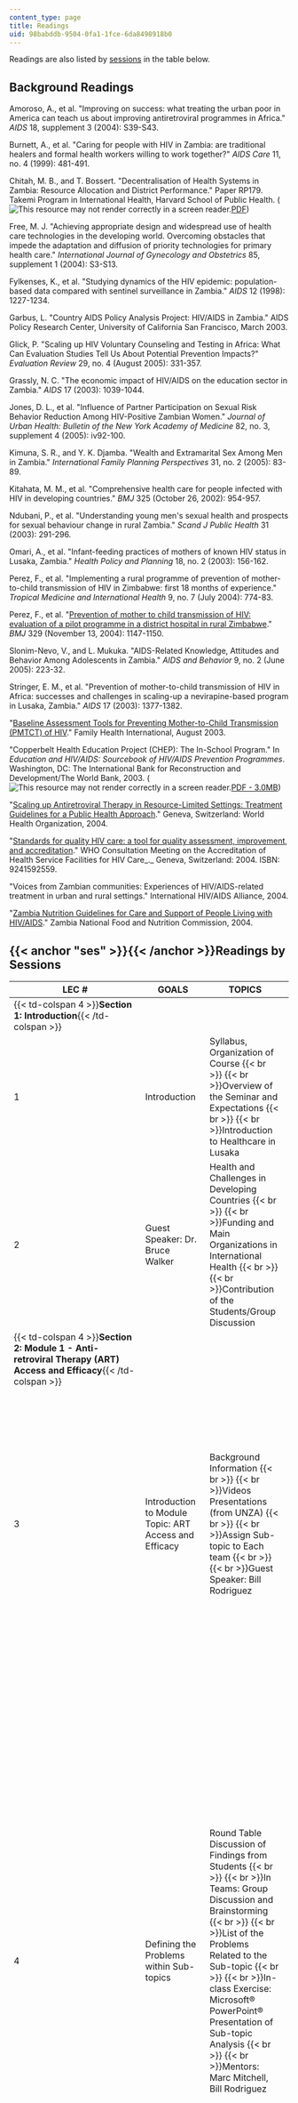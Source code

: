 ```yaml
---
content_type: page
title: Readings
uid: 98babddb-9504-0fa1-1fce-6da8498918b0
---
```


Readings are also listed by [sessions](#ses) in the table below.

Background Readings
-------------------

Amoroso, A., et al. "Improving on success: what treating the urban poor in America can teach us about improving antiretroviral programmes in Africa." _AIDS_ 18, supplement 3 (2004): S39-S43.

Burnett, A., et al. "Caring for people with HIV in Zambia: are traditional healers and formal health workers willing to work together?" _AIDS Care_ 11, no. 4 (1999): 481-491.

Chitah, M. B., and T. Bossert. "Decentralisation of Health Systems in Zambia: Resource Allocation and District Performance." Paper RP179. Takemi Program in International Health, Harvard School of Public Health. (![This resource may not render correctly in a screen reader.](/images/inacessible.gif)[PDF](https://pubmed.ncbi.nlm.nih.gov/14654512/))

Free, M. J. "Achieving appropriate design and widespread use of health care technologies in the developing world. Overcoming obstacles that impede the adaptation and diffusion of priority technologies for primary health care." _International Journal of Gynecology and Obstetrics_ 85, supplement 1 (2004): S3-S13.

Fylkenses, K., et al. "Studying dynamics of the HIV epidemic: population-based data compared with sentinel surveillance in Zambia." _AIDS_ 12 (1998): 1227-1234.

Garbus, L. "Country AIDS Policy Analysis Project: HIV/AIDS in Zambia." AIDS Policy Research Center, University of California San Francisco, March 2003.

Glick, P. "Scaling up HIV Voluntary Counseling and Testing in Africa: What Can Evaluation Studies Tell Us About Potential Prevention Impacts?" _Evaluation Review_ 29, no. 4 (August 2005): 331-357.

Grassly, N. C. "The economic impact of HIV/AIDS on the education sector in Zambia." _AIDS_ 17 (2003): 1039-1044.

Jones, D. L., et al. "Influence of Partner Participation on Sexual Risk Behavior Reduction Among HIV-Positive Zambian Women." _Journal of Urban Health: Bulletin of the New York Academy of Medicine_ 82, no. 3, supplement 4 (2005): iv92-100.

Kimuna, S. R., and Y. K. Djamba. "Wealth and Extramarital Sex Among Men in Zambia." _International Family Planning Perspectives_ 31, no. 2 (2005): 83-89.

Kitahata, M. M., et al. "Comprehensive health care for people infected with HIV in developing countries." _BMJ_ 325 (October 26, 2002): 954-957.

Ndubani, P., et al. "Understanding young men's sexual health and prospects for sexual behaviour change in rural Zambia." _Scand J Public Health_ 31 (2003): 291-296.

Omari, A., et al. "Infant-feeding practices of mothers of known HIV status in Lusaka, Zambia." _Health Policy and Planning_ 18, no. 2 (2003): 156-162.

Perez, F., et al. "Implementing a rural programme of prevention of mother-to-child transmission of HIV in Zimbabwe: first 18 months of experience." _Tropical Medicine and International Health_ 9, no. 7 (July 2004): 774-83.

Perez, F., et al. "[Prevention of mother to child transmission of HIV: evaluation of a pilot programme in a district hospital in rural Zimbabwe](http://bmj.bmjjournals.com/cgi/content/abstract/329/7475/1147)." _BMJ_ 329 (November 13, 2004): 1147-1150.

Slonim-Nevo, V., and L. Mukuka. "AIDS-Related Knowledge, Attitudes and Behavior Among Adolescents in Zambia." _AIDS and Behavior_ 9, no. 2 (June 2005): 223-32.

Stringer, E. M., et al. "Prevention of mother-to-child transmission of HIV in Africa: successes and challenges in scaling-up a nevirapine-based program in Lusaka, Zambia." _AIDS_ 17 (2003): 1377-1382.

"[Baseline Assessment Tools for Preventing Mother-to-Child Transmission (PMTCT) of HIV](https://www.aidsdatahub.org/resource/baseline-assessment-tools-pmtct-of-hiv)." Family Health International, August 2003.

"Copperbelt Health Education Project (CHEP): The In-School Program." In _Education and HIV/AIDS: Sourcebook of HIV/AIDS Prevention Programmes_. Washington, DC: The International Bank for Reconstruction and Development/The World Bank, 2003. (![This resource may not render correctly in a screen reader.](/images/inacessible.gif)[PDF - 3.0MB](https://www.google.com/search?q=Copperbelt+Health+Education+Project+(CHEP)%3A+The+In-School+Program&oq=Copperbelt+Health+Education+Project+(CHEP)%3A+The+In-School+Program&aqs=chrome..69i57.533j0j7&sourceid=chrome&ie=UTF-8))

"[Scaling up Antiretroviral Therapy in Resource-Limited Settings: Treatment Guidelines for a Public Health Approach](http://www.who.int/3by5/publications/documents/arv_guidelines/en/)." Geneva, Switzerland: World Health Organization, 2004.

"[Standards for quality HIV care: a tool for quality assessment, improvement, and accreditation](http://www.who.int/hiv/pub/prev_care/accreditation/en/)." WHO Consultation Meeting on the Accreditation of Health Service Facilities for HIV Care_._ Geneva, Switzerland: 2004. ISBN: 9241592559.

"Voices from Zambian communities: Experiences of HIV/AIDS-related treatment in urban and rural settings." International HIV/AIDS Alliance, 2004.

"[Zambia Nutrition Guidelines for Care and Support of People Living with HIV/AIDS](https://www.fantaproject.org/tools/zambia-nutrition-guidelines-care-and-support-people-hiv)." Zambia National Food and Nutrition Commission, 2004.

{{< anchor "ses" >}}{{< /anchor >}}Readings by Sessions
-------------------------------------------------------

| LEC # | GOALS | TOPICS | READINGS |
| --- | --- | --- | --- |
| {{< td-colspan 4 >}}**Section 1: Introduction**{{< /td-colspan >}} ||||
| 1 | Introduction | Syllabus, Organization of Course  {{< br >}}  {{< br >}}Overview of the Seminar and Expectations  {{< br >}}  {{< br >}}Introduction to Healthcare in Lusaka |  {{< br >}}{{< br >}} UNZA students' perspective on HIV/AIDS. ([PDF]({{< baseurl >}}/resources/mitec_s11f05_unza_intro))  {{< br >}}  {{< br >}}Office of the United States Global AIDS Coordinator. "[Country Profile - Zambia](http://www.cdc.gov/nchstp/od/gap/countries/Zambia/)." {{< br >}}{{< br >}}  |
| 2 | Guest Speaker: Dr. Bruce Walker | Health and Challenges in Developing Countries  {{< br >}}  {{< br >}}Funding and Main Organizations in International Health  {{< br >}}  {{< br >}}Contribution of the Students/Group Discussion | &nbsp; |
| {{< td-colspan 4 >}}**Section 2: Module 1 - Anti-retroviral Therapy (ART) Access and Efficacy**{{< /td-colspan >}} ||||
| 3 | Introduction to Module Topic: ART Access and Efficacy | Background Information  {{< br >}}  {{< br >}}Videos Presentations (from UNZA)  {{< br >}}  {{< br >}}Assign Sub-topic to Each team  {{< br >}}  {{< br >}}Guest Speaker: Bill Rodriguez |  {{< br >}}{{< br >}} Ministry of Health, Republic of Zambia. "National HIV/AIDS Policy." May 2004, Final Draft.  {{< br >}}  {{< br >}}Ritzenthaler, Robert. "Delivering Antiretroviral Therapy in Resource-Constrained Settings: Lessons from Ghana, Kenya and Rwanda." Family Health International, August 2005. ([PDF - 4.2MB]({{< baseurl >}}/resources/mitec_s11f05_art_lessons_fh)) (Courtesy of FHI.)  {{< br >}}  {{< br >}}WHO/UNAIDS Zambia Consultation. "[Emergency scale-up of antiretroviral therapy in resource-limited settings: technical and operational recommendations to achieve 3 by 5](http://www.who.int/3by5/publications/documents/zambia/en/)." Geneva, Switzerland: World Health Organization, 2004.  {{< br >}}  {{< br >}}Kombe, G., and O. Smith. "The Costs of Anti-Retroviral Treatment in Zambia." Technical Report 029. Bethesda, MD: The Partners for Health Reformplus Project, Abt Associates Inc., October 2003. ([PDF](http://www.who.int/hiv/amds/countries/zmb_CostsARVTreatment.pdf)) (Courtesy of Abt Associates.) {{< br >}}{{< br >}}  |
| 4 | Defining the Problems within Sub-topics | Round Table Discussion of Findings from Students  {{< br >}}  {{< br >}}In Teams: Group Discussion and Brainstorming  {{< br >}}  {{< br >}}List of the Problems Related to the Sub-topic  {{< br >}}  {{< br >}}In-class Exercise: Microsoft® PowerPoint® Presentation of Sub-topic Analysis  {{< br >}}  {{< br >}}Mentors: Marc Mitchell, Bill Rodriguez | _For Subtopic 1.1: Access to ART  {{< br >}}_  {{< br >}}Chi, B. H., et al. "Perceptions toward HIV, HIV screening, and the use antiretroviral medications: a survey of maternity-based health care providers in Zambia." _International Journal of STD and AIDS_ 15 (2004): 685-690.  {{< br >}}  {{< br >}}Chisenga, M., et al. "Factors Affecting the Duration of Exclusive Breastfeeding Among HIV-Infected and -Uninfected Women in Lusaka, Zambia." _J Hum Lact_ 21, no. 3 (2005): 266-75.  {{< br >}}  {{< br >}}Nsutebu, E. F., et al. "Scaling-up HIV/AIDS and TB home-based care: lessions from Zambia." _Health Policy and Planning_ 16, no. 3 (2001): 240-7.  {{< br >}}  {{< br >}}Editorial. "ICN International Perspectives: Nurses in Zambia gain access to antiretroviral treatment." _International Nursing Review_ 51 (2004): 6-12.  {{< br >}}  {{< br >}}"Supporting Antiretroviral Therapy Adherence Through Home-Based Care." Project Concern International. ([PDF]({{< baseurl >}}/resources/mitec_s11f05_art_and_hbc)) (Courtesy of Project Concern International. Used with permission.)  {{< br >}}  {{< br >}}"Stigmatization, Discrimination in the Context of Care." Health & Development Networks, 2001.  {{< br >}}  {{< br >}}_For Subtopic 1.2: Diagnostics  {{< br >}}_  {{< br >}}Forum for Collaborative HIV Research. "Transfer of HIV Monitoring Technologies into Resource-Poor Settings: Moving the Field Forward." Report from February 26, 2005 workshop, Washington DC. (![This resource may not render correctly in a screen reader.](/images/inacessible.gif)[PDF - 1.0MB](http://www.hivforum.org/storage/documents/Technology/Archive/landay.pdf))  {{< br >}}  {{< br >}}"[WHO Consultation on Technical and Operational Recommendations for Scale-Up of Laboratory Services and Monitoring HIV Antiretroviral Therapy in Resource-Limited Settings (2004: Geneva, Switzerland)](http://www.who.int/diagnostics_laboratory/events_hivlab/en/index.html)." Geneva, Switzerland: WHO Press, 2005. ISBN: 9241593687.  {{< br >}}  {{< br >}}Landay, Alan. "Summary of Findings for CD4 Assays." _Presentation for Workshop on HIV Monitoring and Diagnostic Technology Transfer to Resource Poor Settings_. Washington DC, April 22, 2002. (![This resource may not render correctly in a screen reader.](/images/inacessible.gif)[PDF - 1.0MB](http://www.hivforum.org/storage/documents/Technology/Archive/landay.pdf)) |
| 5 | Identify Solutions for Problems | Round Table Discussion of Proposals from Students  {{< br >}}  {{< br >}}Brainstorming for Additional Solutions in Teams  {{< br >}}  {{< br >}}Presentation of Each Team  {{< br >}}  {{< br >}}Choice of Problems and Solutions for the Outline Proposal  {{< br >}}  {{< br >}}In-class Exercise  {{< br >}}  {{< br >}}Mentors: Bill Rodriguez, Saidi Kapiga | &nbsp; |
| 6 | Proposals for Solutions | Presentation of the Outlined Proposal  {{< br >}}  {{< br >}}Feedback of the Participants (Instructors, Students, and Invited Guests)  {{< br >}}  {{< br >}}Evaluator: Bill Rodriguez  {{< br >}}  {{< br >}}Guest Lecturer: Jonathon Rosen | &nbsp; |
| {{< td-colspan 4 >}}**Section 3: Module 2 - Continuum of Care**{{< /td-colspan >}} ||||
| 7 | Introduction to Module Topic: Continuum of Care | Background Information  {{< br >}}  {{< br >}}Videos Presentations  {{< br >}}  {{< br >}}Assign Sub-topic to Each Team  {{< br >}}  {{< br >}}Guest Speaker: Dr. Joia Mukherjee | Lessons from the Matero Compound, a template for community-based healthcare. ([PDF]({{< baseurl >}}/resources/mitec_s11f05_unza_matero)) |
| 8 | Defining the Sub-topics | Individual Presentations from Students  {{< br >}}  {{< br >}}Group Discussion and Brainstorming  {{< br >}}  {{< br >}}List of the Problems Related to the Sub-topic  {{< br >}}  {{< br >}}In-class Exercise  {{< br >}}  {{< br >}}Mentors: Marc Mitchell, Saidi Kapiga | _For Subtopic 2.1: Linkage_  {{< br >}}  {{< br >}}Heywood, A., E. Nielsen, and S. Orzeszyna. "Assessment of the Zambian Health Management Information System." _Euro Health Group_ , 2005.  {{< br >}}  {{< br >}}_For Subtopic 2.2: Support  {{< br >}}_  {{< br >}}Wolff, B., et al. "Evaluation of a home-based voluntary counselling and testing intervention in rural Uganda." _Health Policy and Planning_ 20, no. 2 (2005): 109-116. |
| 9 | Identify Solutions for Problems | Presentation of Each Team  {{< br >}}  {{< br >}}Brainstorming for Additional Solutions  {{< br >}}  {{< br >}}Choice of Problems and Solutions for the Outline Proposal  {{< br >}}  {{< br >}}In-class Exercise  {{< br >}}  {{< br >}}Mentor: Saidi Kapiga |  {{< br >}}{{< br >}} _For Subtopic 2.2: Support_  {{< br >}}  {{< br >}}Walkowiak, H., and M. Gabra. _Commodity Management in VCT Programs: A Planning Guide_. Arlington, VA: RPMPlus Program, Management Sciences for Health, 2002. ([PDF]({{< baseurl >}}/resources/mitec_s11f05_vct_rpm)) (Courtesy of RPMPlus and MSH.)  {{< br >}}  {{< br >}}Boswell, D., and R. Baggaley. _VCT Toolkit -- Voluntary Counseling and Testing and Young People: A Summary Overview_. Arlington, VA: Family Health International, 2002. (![This resource may not render correctly in a screen reader.](/images/inacessible.gif)[PDF]({{< baseurl >}}/resources/mitec_s11f05_vct_toolkit_fhi)) (Courtesy of FHI.) {{< br >}}{{< br >}}  |
| 10 | Proposals for Solutions | Presentation of the Outline Proposal  {{< br >}}  {{< br >}}Feedback of the Participants (Instructors, Students, and Invited Guests)  {{< br >}}  {{< br >}}Evaluators: Marc Mitchell, Bill Rodriguez | &nbsp; |
| {{< td-colspan 4 >}}**Section 4: Proposal Development/Conclusion**{{< /td-colspan >}} ||||
| 11 | Guest Speaker | Proposal Development  {{< br >}}  {{< br >}}Out of Class Team Meetings | &nbsp; |
| 12 | Proposal Development | Stakeholder Analysis  {{< br >}}  {{< br >}}Participatory Development | &nbsp; |
| 13 | Proposal Development | Project Evaluation  {{< br >}}  {{< br >}}Grant and Proposal Writing | &nbsp; |
| 14 | Presentation of the Proposal | Presentation of Each Group Final Proposal  {{< br >}}  {{< br >}}Evaluation of the Seminar  {{< br >}}  {{< br >}}Students Goals after the Seminar |